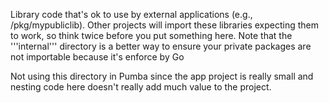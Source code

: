 Library code that's ok to use by external applications (e.g., /pkg/mypubliclib). Other projects will import these libraries expecting them to work, so think twice before you put something here.
Note that the '''internal''' directory is a better way to ensure your private packages are not importable because it's enforce by Go


Not using this directory in Pumba since the app project is really small and nesting code here doesn't really add much value to the project.